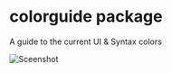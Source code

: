 # colorguide package

A guide to the current UI & Syntax colors

![Sceenshot](https://cloud.githubusercontent.com/assets/17919240/17274519/e8c376fa-5699-11e6-9f21-aab794e32a23.png?raw=true)
